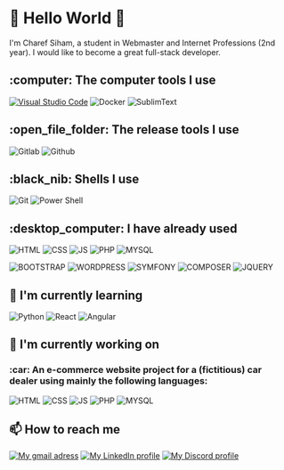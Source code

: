 ### <h1>👋 Hello World 👋</h1>

I'm Charef Siham, a student in Webmaster and Internet Professions (2nd year).
I would like to become a great full-stack developer.

<h2>:computer: The computer tools I use</h2>
<p>
<a target="_blank" rel="noopener noreferrer nofollow" href="https://camo.githubusercontent.com/a0484e6383e852e622da1e934b7724921ab9b69d69246d90f899424b01f6deb1/68747470733a2f2f696d672e736869656c64732e696f2f62616467652f56697375616c25323053747564696f253230436f64652d3030373864372e7376673f7374796c653d666f722d7468652d6261646765266c6f676f3d76697375616c2d73747564696f2d636f6465266c6f676f436f6c6f723d7768697465"><img src="https://camo.githubusercontent.com/a0484e6383e852e622da1e934b7724921ab9b69d69246d90f899424b01f6deb1/68747470733a2f2f696d672e736869656c64732e696f2f62616467652f56697375616c25323053747564696f253230436f64652d3030373864372e7376673f7374796c653d666f722d7468652d6261646765266c6f676f3d76697375616c2d73747564696f2d636f6465266c6f676f436f6c6f723d7768697465" title="Visual Studio Code" alt="Visual Studio Code" data-canonical-src="https://img.shields.io/badge/Visual%20Studio%20Code-0078d7.svg?style=for-the-badge&amp;logo=visual-studio-code&amp;logoColor=white" style="max-width: 100%;"></a>
<img src="https://camo.githubusercontent.com/6b7f701cf0bea42833751b754688f1a27b6090fdf90bf2b226addff01be817f0/68747470733a2f2f696d672e736869656c64732e696f2f62616467652f646f636b65722d2532333064623765642e7376673f7374796c653d666f722d7468652d6261646765266c6f676f3d646f636b6572266c6f676f436f6c6f723d7768697465" alt="Docker" title="Docker" data-canonical-src="https://img.shields.io/badge/docker-%230db7ed.svg?style=for-the-badge&amp;logo=docker&amp;logoColor=white" style="max-width: 100%;">
<img src="https://img.shields.io/badge/sublime_text-%23575757.svg?&style=for-the-badge&logo=sublime-text&logoColor=important" alt="SublimText" title="SublimText" data-canonical-src="https://img.shields.io/badge/sublime_text-%23575757.svg?&style=for-the-badge&logo=sublime-text&logoColor=important" style="max-width: 100%;">
</p>

<h2>:open_file_folder: The release tools I use</h2>
<p>
<img src="https://img.shields.io/badge/GitLab-330F63?style=for-the-badge&logo=gitlab&logoColor=white" alt="Gitlab" title="Gitlab" data-canonical-src="https://img.shields.io/badge/GitLab-330F63?style=for-the-badge&logo=gitlab&logoColor=white" style="max-width: 100%;">
<img src="https://img.shields.io/badge/GitHub-100000?style=for-the-badge&logo=github&logoColor=white" alt="Github" title="Github" data-canonical-src="https://img.shields.io/badge/GitHub-100000?style=for-the-badge&logo=github&logoColor=white" style="max-width: 100%;">
</p>

<h2>:black_nib: Shells I use</h2>
<p>
<img src="https://img.shields.io/badge/GIT-E44C30?style=for-the-badge&logo=git&logoColor=white" alt="Git" title="Git" data-canonical-src="https://img.shields.io/badge/GIT-E44C30?style=for-the-badge&logo=git&logoColor=white" style="max-width: 100%;">
<img src="https://img.shields.io/badge/powershell-5391FE?style=for-the-badge&logo=powershell&logoColor=white" alt="Power Shell" title="Power Shell" data-canonical-src="https://img.shields.io/badge/powershell-5391FE?style=for-the-badge&logo=powershell&logoColor=white" style="max-width: 100%;">
</p>

<h2>:desktop_computer: I have already used</h2>
<p>
<img src="https://img.shields.io/badge/HTML5-E34F26?style=for-the-badge&logo=html5&logoColor=white" alt="HTML" title="HTML" data-canonical-src="https://img.shields.io/badge/HTML5-E34F26?style=for-the-badge&logo=html5&logoColor=white" style="max-width: 100%;">
<img src="https://img.shields.io/badge/CSS3-1572B6?style=for-the-badge&logo=css3&logoColor=white" alt="CSS" title="CSS" data-canonical-src="https://img.shields.io/badge/CSS3-1572B6?style=for-the-badge&logo=css3&logoColor=white" style="max-width: 100%;">
<img src="https://img.shields.io/badge/JavaScript-323330?style=for-the-badge&logo=javascript&logoColor=F7DF1E" alt="JS" title="JS" data-canonical-src="https://img.shields.io/badge/JavaScript-323330?style=for-the-badge&logo=javascript&logoColor=F7DF1E" style="max-width: 100%;">
<img src="https://img.shields.io/badge/PHP-777BB4?style=for-the-badge&logo=php&logoColor=white" alt="PHP" title="PHP" data-canonical-src="https://img.shields.io/badge/PHP-777BB4?style=for-the-badge&logo=php&logoColor=white" style="max-width: 100%;">
<img src="https://img.shields.io/badge/MySQL-005C84?style=for-the-badge&logo=mysql&logoColor=white" alt="MYSQL" title="MYSQL" data-canonical-src="https://img.shields.io/badge/MySQL-005C84?style=for-the-badge&logo=mysql&logoColor=white" style="max-width: 100%;">
</p>
<p>
<img src="https://img.shields.io/badge/Bootstrap-563D7C?style=for-the-badge&logo=bootstrap&logoColor=white" alt="BOOTSTRAP" title="BOOTSTRAP" data-canonical-src="https://img.shields.io/badge/Bootstrap-563D7C?style=for-the-badge&logo=bootstrap&logoColor=white" style="max-width: 100%;">
<img src="https://img.shields.io/badge/Wordpress-21759B?style=for-the-badge&logo=wordpress&logoColor=white" alt="WORDPRESS" title="WORDPRESS" data-canonical-src="https://img.shields.io/badge/Wordpress-21759B?style=for-the-badge&logo=wordpress&logoColor=white" style="max-width: 100%;">
<img src="https://img.shields.io/badge/Symfony-000000?style=for-the-badge&logo=Symfony&logoColor=white" alt="SYMFONY" title="SYMFONY" data-canonical-src="https://img.shields.io/badge/Symfony-000000?style=for-the-badge&logo=Symfony&logoColor=white" style="max-width: 100%;">
<img src="https://img.shields.io/badge/Composer-885630?style=for-the-badge&logo=Composer&logoColor=white" alt="COMPOSER" title="COMPOSER" data-canonical-src="https://img.shields.io/badge/Composer-885630?style=for-the-badge&logo=Composer&logoColor=white" style="max-width: 100%;">
<img src="https://img.shields.io/badge/jQuery-0769AD?style=for-the-badge&logo=jquery&logoColor=white" alt="JQUERY" title="JQUERY" data-canonical-src="https://img.shields.io/badge/jQuery-0769AD?style=for-the-badge&logo=jquery&logoColor=white" style="max-width: 100%;">
</p>

<h2>🌱 I'm currently learning</h2>
<p>
<img src="https://img.shields.io/badge/Python-FFD43B?style=for-the-badge&logo=python&logoColor=blue" alt="Python" title="Python" data-canonical-src="https://img.shields.io/badge/Python-FFD43B?style=for-the-badge&logo=python&logoColor=blue" style="max-width: 100%;">
<img src="https://img.shields.io/badge/React-20232A?style=for-the-badge&logo=react&logoColor=61DAFB" alt="React" title="React" data-canonical-src="https://img.shields.io/badge/React-20232A?style=for-the-badge&logo=react&logoColor=61DAFB" style="max-width: 100%;">
<img src="https://img.shields.io/badge/Angular-DD0031?style=for-the-badge&logo=angular&logoColor=white" alt="Angular" title="Angular" data-canonical-src="https://img.shields.io/badge/Angular-DD0031?style=for-the-badge&logo=angular&logoColor=white" style="max-width: 100%;">
</p>

<h2>🔭 I'm currently working on</h2>
<h3>:car: An e-commerce website project for a (fictitious) car dealer using mainly the following languages:</h3>
<p>
<img src="https://img.shields.io/badge/HTML5-E34F26?style=for-the-badge&logo=html5&logoColor=white" alt="HTML" title="HTML" data-canonical-src="https://img.shields.io/badge/HTML5-E34F26?style=for-the-badge&logo=html5&logoColor=white" style="max-width: 100%;">
<img src="https://img.shields.io/badge/CSS3-1572B6?style=for-the-badge&logo=css3&logoColor=white" alt="CSS" title="CSS" data-canonical-src="https://img.shields.io/badge/CSS3-1572B6?style=for-the-badge&logo=css3&logoColor=white" style="max-width: 100%;">
<img src="https://img.shields.io/badge/JavaScript-323330?style=for-the-badge&logo=javascript&logoColor=F7DF1E" alt="JS" title="JS" data-canonical-src="https://img.shields.io/badge/JavaScript-323330?style=for-the-badge&logo=javascript&logoColor=F7DF1E" style="max-width: 100%;">
<img src="https://img.shields.io/badge/PHP-777BB4?style=for-the-badge&logo=php&logoColor=white" alt="PHP" title="PHP" data-canonical-src="https://img.shields.io/badge/PHP-777BB4?style=for-the-badge&logo=php&logoColor=white" style="max-width: 100%;">
<img src="https://img.shields.io/badge/MySQL-005C84?style=for-the-badge&logo=mysql&logoColor=white" alt="MYSQL" title="MYSQL" data-canonical-src="https://img.shields.io/badge/MySQL-005C84?style=for-the-badge&logo=mysql&logoColor=white" style="max-width: 100%;">
</p>

<h2>📫 How to reach me</h2>
<p>
<a target="_blank" rel="noopener noreferrer nofollow" href="mailto:siham.charef@etu.unilim.fr"><img src="https://camo.githubusercontent.com/571384769c09e0c66b45e39b5be70f68f552db3e2b2311bc2064f0d4a9f5983b/68747470733a2f2f696d672e736869656c64732e696f2f62616467652f476d61696c2d4431343833363f7374796c653d666f722d7468652d6261646765266c6f676f3d676d61696c266c6f676f436f6c6f723d7768697465" alt="My gmail adress" title="My Gmail adress" data-canonical-src="https://img.shields.io/badge/Gmail-D14836?style=for-the-badge&amp;logo=gmail&amp;logoColor=white" style="max-width: 100%;"></a>
<a target="_blank" rel="noopener noreferrer nofollow" href="https://www.linkedin.com/in/siham-charef-7417a9229/"><img src="https://camo.githubusercontent.com/7e1a1a039c75a7c4d2a91d7f97bf0a1c2adcf7cb49b7dbbfc02963a4f9fdaca4/68747470733a2f2f696d672e736869656c64732e696f2f62616467652f6c696e6b6564696e2d2532333030373742352e7376673f7374796c653d666f722d7468652d6261646765266c6f676f3d6c696e6b6564696e266c6f676f436f6c6f723d7768697465" alt="My LinkedIn profile" title="My LinkedIn profile" data-canonical-src="https://img.shields.io/badge/linkedin-%230077B5.svg?style=for-the-badge&amp;logo=linkedin&amp;logoColor=white" style="max-width: 100%;"></a>
<a dir="auto" target="_blank" rel="noopener noreferrer nofollow" href="https://discord.com/users/888358409030754304"><img src="https://camo.githubusercontent.com/5c744364d84d58178044a9ab799895f95cc470ed02a99e0e1d7c353282f460f5/68747470733a2f2f696d672e736869656c64732e696f2f62616467652f446973636f72642d2532333538363546322e7376673f7374796c653d666f722d7468652d6261646765266c6f676f3d646973636f7264266c6f676f436f6c6f723d7768697465" alt="My Discord profile" title="My Discord profile" data-canonical-src="https://img.shields.io/badge/Discord-%235865F2.svg?style=for-the-badge&amp;logo=discord&amp;logoColor=white" style="max-width: 100%;"></a>
</p>



<!--
**SihamWeb/SihamWeb** is a ✨ _special_ ✨ repository because its `README.md` (this file) appears on your GitHub profile.

Here are some ideas to get you started:

- 🔭 I’m currently working on ...
- 🌱 I’m currently learning ...
- 👯 I’m looking to collaborate on ...
- 🤔 I’m looking for help with ...
- 💬 Ask me about ...
- 📫 How to reach me: ...
- 😄 Pronouns: ...
- ⚡ Fun fact: ...
-->
